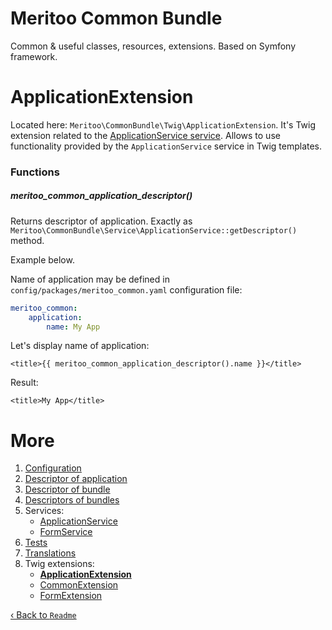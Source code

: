 # Meritoo Common Bundle

Common & useful classes, resources, extensions. Based on Symfony framework.

# ApplicationExtension

Located here: `Meritoo\CommonBundle\Twig\ApplicationExtension`. It's Twig extension related to the [ApplicationService service](../Services/ApplicationService.md). Allows to use functionality provided by the `ApplicationService` service in Twig templates.

### Functions

##### meritoo_common_application_descriptor()

Returns descriptor of application. Exactly as `Meritoo\CommonBundle\Service\ApplicationService::getDescriptor()` method.

Example below.

Name of application may be defined in `config/packages/meritoo_common.yaml` configuration file:

```yaml
meritoo_common:
    application:
        name: My App
```

Let's display name of application:

```twig
<title>{{ meritoo_common_application_descriptor().name }}</title>
```

Result:

```twig
<title>My App</title>
```

# More

1. [Configuration](../Configuration.md)
2. [Descriptor of application](../Descriptor-of-application.md)
3. [Descriptor of bundle](../Descriptor-of-bundle.md)
4. [Descriptors of bundles](../Descriptors-of-bundles.md)
5. Services:
	- [ApplicationService](../Services/ApplicationService.md)
	- [FormService](../Services/FormService.md)
6. [Tests](../Tests.md)
7. [Translations](../Translations.md)
8. Twig extensions:
	- [**ApplicationExtension**](ApplicationExtension.md)
	- [CommonExtension](CommonExtension.md)
	- [FormExtension](FormExtension.md)

[&lsaquo; Back to `Readme`](../../README.md)
